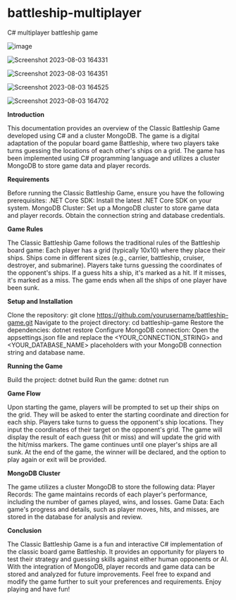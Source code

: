 # battleship-multiplayer
C# multiplayer battleship game

![image](https://github.com/ioannisCC/battleship-multiplayer/assets/98465741/a3688698-22cb-44d7-b0f5-8fc3526277e1)


![Screenshot 2023-08-03 164331](https://github.com/ioannisCC/battleship-multiplayer/assets/98465741/34c5ecfb-60e1-4dc7-8139-9fd94ac620c2)

![Screenshot 2023-08-03 164351](https://github.com/ioannisCC/battleship-multiplayer/assets/98465741/9dd2862e-c552-4547-8131-41cbd7a25579)

![Screenshot 2023-08-03 164525](https://github.com/ioannisCC/battleship-multiplayer/assets/98465741/ba43aaa3-058c-437c-8d9f-519ccb9d7ba7)

![Screenshot 2023-08-03 164702](https://github.com/ioannisCC/battleship-multiplayer/assets/98465741/7f1f087b-1897-4310-8145-584f4c0fca7f)




**Introduction**

This documentation provides an overview of the Classic Battleship Game developed using C# and a cluster MongoDB. The game is a digital adaptation of the popular board game Battleship, where two players take turns guessing the locations of each other's ships on a grid. The game has been implemented using C# programming language and utilizes a cluster MongoDB to store game data and player records.


**Requirements**

Before running the Classic Battleship Game, ensure you have the following prerequisites:
.NET Core SDK: Install the latest .NET Core SDK on your system.
MongoDB Cluster: Set up a MongoDB cluster to store game data and player records. Obtain the connection string and database credentials.


**Game Rules**

The Classic Battleship Game follows the traditional rules of the Battleship board game:
Each player has a grid (typically 10x10) where they place their ships.
Ships come in different sizes (e.g., carrier, battleship, cruiser, destroyer, and submarine).
Players take turns guessing the coordinates of the opponent's ships.
If a guess hits a ship, it's marked as a hit. If it misses, it's marked as a miss.
The game ends when all the ships of one player have been sunk.


**Setup and Installation**

Clone the repository: git clone https://github.com/yourusername/battleship-game.git
Navigate to the project directory: cd battleship-game
Restore the dependencies: dotnet restore
Configure MongoDB connection: Open the appsettings.json file and replace the <YOUR_CONNECTION_STRING> and <YOUR_DATABASE_NAME> placeholders with your MongoDB connection string and database name.


**Running the Game**

Build the project: dotnet build
Run the game: dotnet run


**Game Flow**

Upon starting the game, players will be prompted to set up their ships on the grid. They will be asked to enter the starting coordinate and direction for each ship.
Players take turns to guess the opponent's ship locations. They input the coordinates of their target on the opponent's grid.
The game will display the result of each guess (hit or miss) and will update the grid with the hit/miss markers.
The game continues until one player's ships are all sunk.
At the end of the game, the winner will be declared, and the option to play again or exit will be provided.


**MongoDB Cluster**

The game utilizes a cluster MongoDB to store the following data:
Player Records: The game maintains records of each player's performance, including the number of games played, wins, and losses.
Game Data: Each game's progress and details, such as player moves, hits, and misses, are stored in the database for analysis and review.


**Conclusion**

The Classic Battleship Game is a fun and interactive C# implementation of the classic board game Battleship. It provides an opportunity for players to test their strategy and guessing skills against either human opponents or AI. With the integration of MongoDB, player records and game data can be stored and analyzed for future improvements. Feel free to expand and modify the game further to suit your preferences and requirements. Enjoy playing and have fun!
